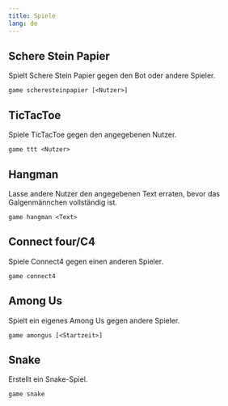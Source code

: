 ```yaml
---
title: Spiele
lang: de
---
```


## Schere Stein Papier

Spielt Schere Stein Papier gegen den Bot oder andere Spieler.

`game scheresteinpapier [<Nutzer>]`

## TicTacToe

Spiele TicTacToe gegen den angegebenen Nutzer.

`game ttt <Nutzer>`

## Hangman

Lasse andere Nutzer den angegebenen Text erraten, bevor das Galgenmännchen vollständig ist.

`game hangman <Text>`

## Connect four/C4

Spiele Connect4 gegen einen anderen Spieler.

`game connect4`

## Among Us

Spielt ein eigenes Among Us gegen andere Spieler.

`game amongus [<Startzeit>]`

## Snake

Erstellt ein Snake-Spiel.

`game snake`
